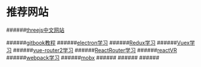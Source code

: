 # 推荐网站
######[threejs中文网站](http://techbrood.com/threejs/docs/#参考手册/)

######[gitbook教程](http://gitbook.zhangjikai.com/themes.html)
######[electron学习](https://weishuai.gitbooks.io/electron-/content/api/web-frame.html)
######[Redux学习](http://cn.redux.js.org/index.html)
######[Vuex学习](https://vuex.vuejs.org/zh-cn/)
######[vue-router2学习](https://router.vuejs.org/zh-cn/)
######[ReactRouter学习](https://react-guide.github.io/react-router-cn/)
######[reactVR](http://react-vr.org/cn/docs/getting-started.html)
######[webpack学习](http://www.css88.com/doc/webpack2/)
######[mobx](http://cn.mobx.js.org/)
######[]()
######[]()
######[]()
